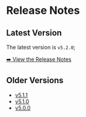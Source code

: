 # Release Notes

## Latest Version

The latest version is `v5.2.0`; 

[➡️ View the Release Notes](/v5.x.x/releases/v5.2.0)

## Older Versions 

 - [v5.1.1](/v5.x.x/releases/v5.1.1)
 - [v5.1.0](/v5.x.x/releases/v5.1.0)
 - [v5.0.0](/v5.x.x/releases/v5.0.0)
